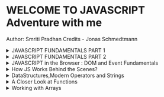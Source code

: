 # WELCOME TO JAVASCRIPT Adventure with me

Author: Smriti Pradhan
Credits - Jonas Schmedtmann

<details close>
<summary>JAVASCRIPT FUNDAMENTALS PART 1</summary>
<br>
1.
</details>
<details close>
<summary>JAVASCRIPT FUNDAMENTALS PART 2</summary>
<br>
1.

</details>
<details close>
<summary>JAVASCRIPT in the Browser : DOM and Event Fundamentals</summary>
<br>
1.
</details>
<details close>
<summary>How JS Works Behind the Scenes?</summary>
<br>
1.
</details>
<details close>
<summary>DataStructures,Modern Operators and Strings</summary>
<br>
1.
</details>
<details close>
<summary>A Closer Look at Functions</summary>
<br>
1.
</details>
<details close>
<summary>Working with Arrays</summary>
<br>
1.
</details>
